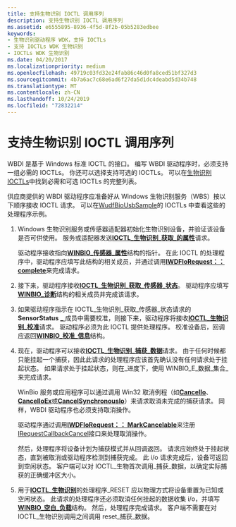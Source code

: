 ```yaml
---
title: 支持生物识别 IOCTL 调用序列
description: 支持生物识别 IOCTL 调用序列
ms.assetid: e6555895-8936-4f5d-8f2b-05b5283edbee
keywords:
- 生物识别驱动程序 WDK，支持 IOCTLs
- 支持 IOCTLs WDK 生物识别
- IOCTLs WDK 生物识别
ms.date: 04/20/2017
ms.localizationpriority: medium
ms.openlocfilehash: 49719c03fd32e24fab86c46d0fa8ced51bf327d3
ms.sourcegitcommit: 4b7a6ac7c68e6ad6f27da5d1dc4deabd5d34b748
ms.translationtype: MT
ms.contentlocale: zh-CN
ms.lasthandoff: 10/24/2019
ms.locfileid: "72832214"
---
```

# <a name="supporting-biometric-ioctl-calling-sequence"></a>支持生物识别 IOCTL 调用序列


WBDI 是基于 Windows 标准 IOCTL 的接口。 编写 WBDI 驱动程序时，必须支持一组必需的 IOCTLs。 你还可以选择支持可选的 IOCTLs。 可以在[生物识别 IOCTLs](https://docs.microsoft.com/windows-hardware/drivers/ddi/index)中找到必需和可选 IOCTLs 的完整列表。

供应商提供的 WBDI 驱动程序应准备好从 Windows 生物识别服务（WBS）按以下顺序接收 IOCTL 请求。 可以在[WudfBioUsbSample](https://github.com/Microsoft/Windows-driver-samples/tree/master/biometrics/driver)的 IOCTLs 中查看这些的处理程序示例。

1.  Windows 生物识别服务或传感器适配器初始化生物识别设备，并验证该设备是否可供使用。 服务或适配器发送[**IOCTL\_生物识别\_获取\_的属性**](https://docs.microsoft.com/windows-hardware/drivers/ddi/winbio_ioctl/ni-winbio_ioctl-ioctl_biometric_get_attributes)请求。

    驱动程序接收指向[**WINBIO\_传感器\_属性**](https://docs.microsoft.com/windows-hardware/drivers/ddi/winbio_ioctl/ns-winbio_ioctl-_winbio_sensor_attributes)结构的指针。 在此 IOCTL 的处理程序中，驱动程序应填写此结构的相关成员，并通过调用[**IWDFIoRequest：： complete**](https://docs.microsoft.com/windows-hardware/drivers/ddi/wudfddi/nf-wudfddi-iwdfiorequest-complete)来完成请求。

2.  接下来，驱动程序接收[**IOCTL\_生物识别\_获取\_传感器\_状态**](https://docs.microsoft.com/windows-hardware/drivers/ddi/winbio_ioctl/ni-winbio_ioctl-ioctl_biometric_get_sensor_status)。 驱动程序应填写[**WINBIO\_诊断**](https://docs.microsoft.com/windows-hardware/drivers/ddi/winbio_ioctl/ns-winbio_ioctl-_winbio_diagnostics)结构的相关成员并完成该请求。

3.  如果驱动程序指示在 IOCTL\_生物识别\_获取\_传感器\_状态请求的**SensorStatus** [ **\_** ](https://docs.microsoft.com/windows-hardware/drivers/ddi/winbio_ioctl/ns-winbio_ioctl-_winbio_diagnostics)成员中需要校准，则接下来，驱动程序将接收[**IOCTL\_生物识别\_校准**](https://docs.microsoft.com/windows-hardware/drivers/ddi/winbio_ioctl/ni-winbio_ioctl-ioctl_biometric_calibrate)请求。 驱动程序必须为此 IOCTL 提供处理程序。 校准设备后，回调应返回[**WINBIO\_校准\_信息**](https://docs.microsoft.com/windows-hardware/drivers/ddi/winbio_ioctl/ns-winbio_ioctl-_winbio_calibration_info)结构。

4.  现在，驱动程序可以接收[**IOCTL\_生物识别\_捕获\_数据**](https://docs.microsoft.com/windows-hardware/drivers/ddi/winbio_ioctl/ni-winbio_ioctl-ioctl_biometric_capture_data)请求。 由于任何时候都只能挂起一个捕获，因此此请求的处理程序应该首先确认没有任何请求处于挂起状态。 如果请求处于挂起状态，则在\_进度下，使用 WINBIO\_E\_数据\_集合\_来完成请求。

    WinBio 服务或应用程序可以通过调用 Win32 取消例程（如[**CancelIo**](https://docs.microsoft.com/windows/desktop/FileIO/cancelio)、 [**CancelIoEx**](https://docs.microsoft.com/windows/desktop/FileIO/cancelioex-func)或[**CancelSynchronousIo**](https://docs.microsoft.com/windows/desktop/FileIO/cancelsynchronousio-func)）来请求取消未完成的捕获请求。 同样，WBDI 驱动程序也必须支持取消操作。

    驱动程序通过调用[**IWDFIoRequest：： MarkCancelable**](https://docs.microsoft.com/windows-hardware/drivers/ddi/wudfddi/nf-wudfddi-iwdfiorequest-markcancelable)来注册[IRequestCallbackCancel](https://docs.microsoft.com/windows-hardware/drivers/ddi/wudfddi/nn-wudfddi-irequestcallbackcancel)接口来处理取消操作。

    然后，处理程序将设备计划为捕获模式并从回调返回。 请求应始终处于挂起状态，直到被取消或驱动程序检测到捕获完成。 此 i/o 请求完成后，设备可返回到空闲状态。 客户端可以对 IOCTL\_生物首次调用\_捕获\_数据，以确定实际捕获的正确缓冲区大小。

5.  用于[**IOCTL\_生物识别**](https://docs.microsoft.com/windows-hardware/drivers/ddi/winbio_ioctl/ni-winbio_ioctl-ioctl_biometric_reset)的处理程序\_RESET 应以物理方式将设备重置为已知或空闲状态。 此请求的处理程序还必须取消任何挂起的数据收集 i/o，并填写[**WINBIO\_空白\_负载**](https://docs.microsoft.com/windows-hardware/drivers/ddi/winbio_ioctl/ns-winbio_ioctl-_winbio_blank_payload)结构。 然后，处理程序完成请求。 客户端不需要在对 IOCTL\_生物识别调用之间调用 reset\_捕获\_数据。

 

 





